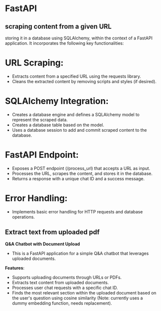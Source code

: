 # FastAPI
## scraping content from a given URL 
storing it in a database using SQLAlchemy, within the context of a FastAPI application. It incorporates the following key functionalities:

# **URL Scraping**: 

- Extracts content from a specified URL using the requests library.
- Cleans the extracted content by removing scripts and styles (if desired).
# **SQLAlchemy Integration**:

- Creates a database engine and defines a SQLAlchemy model to represent the scraped data.
- Creates a database table based on the model.
- Uses a database session to add and commit scraped content to the database.
# **FastAPI Endpoint**:

- Exposes a POST endpoint (/process_url) that accepts a URL as input.
- Processes the URL, scrapes the content, and stores it in the database.
- Returns a response with a unique chat ID and a success message.
# **Error Handling**:

- Implements basic error handling for HTTP requests and database operations.

 ## **Extract text from uploaded pdf**
 **Q&A Chatbot with Document Upload**
- This is a FastAPI application for a simple Q&A chatbot that leverages uploaded documents.

**Features**:

- Supports uploading documents through URLs or PDFs.
- Extracts text content from uploaded documents.
- Processes user chat requests with a specific chat ID.
- Finds the most relevant section within the uploaded document based on the user's question using cosine similarity (Note: currently uses a dummy embedding function, needs replacement).

